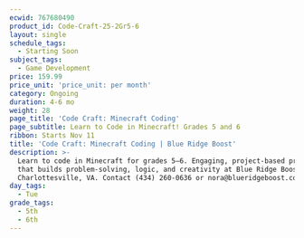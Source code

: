 ```yaml
---
ecwid: 767680490
product_id: Code-Craft-25-2Gr5-6
layout: single
schedule_tags:
  - Starting Soon
subject_tags:
  - Game Development
price: 159.99
price_unit: 'price_unit: per month'
category: Ongoing
duration: 4-6 mo
weight: 28
page_title: 'Code Craft: Minecraft Coding'
page_subtitle: Learn to Code in Minecraft! Grades 5 and 6
ribbon: Starts Nov 11
title: 'Code Craft: Minecraft Coding | Blue Ridge Boost'
description: >-
  Learn to code in Minecraft for grades 5–6. Engaging, project-based programming
  that builds problem-solving, logic, and creativity at Blue Ridge Boost.
  Charlottesville, VA. Contact (434) 260-0636 or nora@blueridgeboost.com .
day_tags:
  - Tue
grade_tags:
  - 5th
  - 6th
---
```



